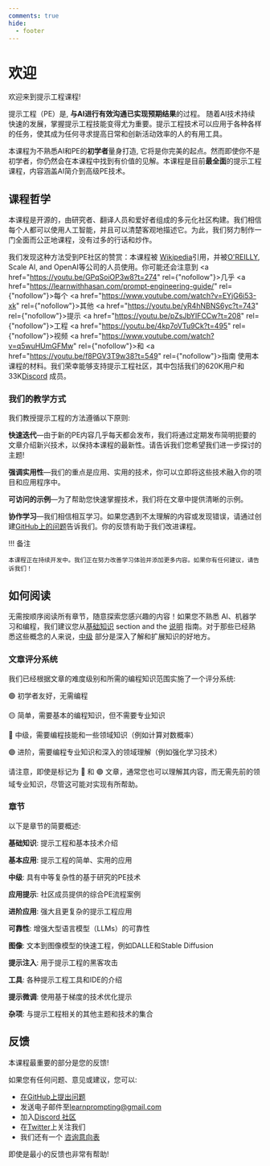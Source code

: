 ```yaml
---
comments: true
hide:
  - footer
---
```


# 欢迎

欢迎来到提示工程课程!

提示工程（PE）是, **与AI进行有效沟通已实现预期结果**的过程。 随着AI技术持续快速的发展，掌握提示工程技能变得尤为重要。提示工程技术可以应用于各种各样的任务，使其成为任何寻求提高日常和创新活动效率的人的有用工具。

本课程为不熟悉AI和PE的**初学者**量身打造, 它将是你完美的起点。然而即使你不是初学者，你仍然会在本课程中找到有价值的见解。本课程是目前**最全面**的提示工程课程，内容涵盖AI简介到高级PE技术。 


## 课程哲学

本课程是开源的，由研究者、翻译人员和爱好者组成的多元化社区构建。我们相信每个人都可以使用人工智能，并且可以清楚客观地描述它。为此，我们努力制作一门全面而公正地课程，没有过多的行话和炒作。


我们发现这种方法受到PE社区的赞赏：本课程被 [Wikipedia](https://en.wikipedia.org/wiki/Prompt_engineering#cite_ref-15)引用，并被[O'REILLY](https://learning.oreilly.com/live-events/prompt-engineering-for-generating-ai-art-and-text/0636920084340/0636920084339/), Scale AI, and OpenAI等公司的人员使用。你可能还会注意到 <a href="https://youtu.be/GPqSoiOP3w8?t=274" rel={"nofollow"}>几乎 </a><a href="https://learnwithhasan.com/prompt-engineering-guide/" rel={"nofollow"}>每个 </a><a href="https://www.youtube.com/watch?v=EYjG6i53-xk" rel={"nofollow"}>其他 </a> <a href="https://youtu.be/yR4hNBNS6yc?t=743" rel={"nofollow"}>提示 </a> <a href="https://youtu.be/pZsJbYIFCCw?t=208" rel={"nofollow"}>工程 </a> <a href="https://youtu.be/4kp7oVTu9Ck?t=495" rel={"nofollow"}>视频 </a> <a href="https://www.youtube.com/watch?v=q5wuHUmGFMw" rel={"nofollow"}>和 </a> <a href="https://youtu.be/f8PGV3T9w38?t=549" rel={"nofollow"}>指南 </a> 
使用本课程的材料。我们荣幸能够支持提示工程社区，其中包括我们的620K用户和33K[Discord](https://discord.gg/learn-prompting) 成员。




### 我们的教学方式

我们教授提示工程的方法遵循以下原则:

**快速迭代**—由于新的PE内容几乎每天都会发布，我们将通过定期发布简明扼要的文章介绍新兴技术，以保持本课程的最新性。请告诉我们您希望我们进一步探讨的主题!

**强调实用性**—我们的重点是应用、实用的技术，你可以立即将这些技术融入你的项目和应用程序中。

**可访问的示例**—为了帮助您快速掌握技术，我们将在文章中提供清晰的示例。

**协作学习**—我们相信相互学习。如果您遇到不太理解的内容或发现错误，请通过创建[GitHub上的问题](https://github.com/trigaten/Learn_Prompting/issues/new/choose)告诉我们。你的反馈有助于我们改进课程。

!!! 备注
    
    本课程正在持续开发中。我们正在努力改善学习体验并添加更多内容。如果你有任何建议，请告诉我们！


## 如何阅读

无需按顺序阅读所有章节，随意探索您感兴趣的内容！如果您不熟悉 AI、机器学习和编程，我们建议您从[基础知识](https://learnprompting.org/docs/category/-basics) section and the [说明](https://learnprompting.org/docs/basics/intro) 指南。对于那些已经熟悉这些概念的人来说，[中级](https://learnprompting.org/docs/category/%EF%B8%8F-intermediate) 部分是深入了解和扩展知识的好地方。

### 文章评分系统

我们已经根据文章的难度级别和所需的编程知识范围实施了一个评分系统:

🟢 初学者友好，无需编程

🟡 简单，需要基本的编程知识，但不需要专业知识

🔴 中级，需要编程技能和一些领域知识（例如计算对数概率）

🟣 进阶，需要编程专业知识和深入的领域理解（例如强化学习技术）

请注意，即使是标记为 🔴 和 🟣 文章，通常您也可以理解其内容，而无需先前的领域专业知识，尽管这可能对实现有所帮助。

### 章节

以下是章节的简要概述:

**基础知识**: 提示工程和基本技术介绍

**基本应用**: 提示工程的简单、实用的应用

**中级**: 具有中等复杂性的基于研究的PE技术

**应用提示**: 社区成员提供的综合PE流程案例

**进阶应用**: 强大且更复杂的提示工程应用

**可靠性**: 增强大型语言模型（LLMs）的可靠性

**图像**: 文本到图像模型的快速工程，例如DALLE和Stable Diffusion

**提示注入**: 用于提示工程的黑客攻击

**工具**: 各种提示工程工具和IDE的介绍

**提示微调**: 使用基于梯度的技术优化提示

**杂项**: 与提示工程相关的其他主题和技术的集合

## 反馈

本课程最重要的部分是您的反馈!

如果您有任何问题、意见或建议，您可以:
  - [在GitHub上提出问题](https://github.com/trigaten/Learn_Prompting/issues/new/choose)
  - 发送电子邮件至[learnprompting@gmail.com](mailto:learnprompting@gmail.com)
  - 加入[Discord 社区](https://learnprompting.org/discord)
  - 在[Twitter](https://twitter.com/learnprompting)上关注我们
  - 我们还有一个 [咨询意向表](https://learnprompting.org/consulting)

即使是最小的反馈也非常有帮助!